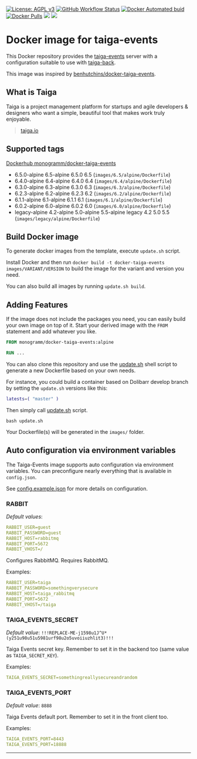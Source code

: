 [![License: AGPL v3][uri_license_image]][uri_license]
[![GitHub Workflow Status](https://img.shields.io/github/workflow/status/Monogramm/docker-taiga-events/Docker%20Image%20CI)](https://github.com/Monogramm/docker-taiga-events/actions)
[![Docker Automated buid](https://img.shields.io/docker/cloud/build/monogramm/docker-taiga-events.svg)](https://hub.docker.com/r/monogramm/docker-taiga-events/)
[![Docker Pulls](https://img.shields.io/docker/pulls/monogramm/docker-taiga-events.svg)](https://hub.docker.com/r/monogramm/docker-taiga-events/)
[![](https://images.microbadger.com/badges/version/monogramm/docker-taiga-events.svg)](https://microbadger.com/images/monogramm/docker-taiga-events)
[![](https://images.microbadger.com/badges/image/monogramm/docker-taiga-events.svg)](https://microbadger.com/images/monogramm/docker-taiga-events)

# Docker image for taiga-events

This Docker repository provides the [taiga-events](https://github.com/taigaio/taiga-events) server with a configuration suitable to use with [taiga-back](https://github.com/taigaio/taiga-back).

This image was inspired by [benhutchins/docker-taiga-events](https://github.com/benhutchins/docker-taiga-events).

## What is **Taiga**

Taiga is a project management platform for startups and agile developers & designers who want a simple, beautiful tool that makes work truly enjoyable.

> [taiga.io](https://taiga.io)

## Supported tags

[Dockerhub monogramm/docker-taiga-events](https://hub.docker.com/r/monogramm/docker-taiga-events/)

<!-- >Docker Tags -->

-   6.5.0-alpine 6.5-alpine 6.5.0 6.5  (`images/6.5/alpine/Dockerfile`)
-   6.4.0-alpine 6.4-alpine 6.4.0 6.4  (`images/6.4/alpine/Dockerfile`)
-   6.3.0-alpine 6.3-alpine 6.3.0 6.3  (`images/6.3/alpine/Dockerfile`)
-   6.2.3-alpine 6.2-alpine 6.2.3 6.2  (`images/6.2/alpine/Dockerfile`)
-   6.1.1-alpine 6.1-alpine 6.1.1 6.1  (`images/6.1/alpine/Dockerfile`)
-   6.0.2-alpine 6.0-alpine 6.0.2 6.0  (`images/6.0/alpine/Dockerfile`)
-   legacy-alpine 4.2-alpine 5.0-alpine 5.5-alpine legacy 4.2 5.0 5.5  (`images/legacy/alpine/Dockerfile`)

<!-- <Docker Tags -->

## Build Docker image

To generate docker images from the template, execute `update.sh` script.

Install Docker and then run `docker build -t docker-taiga-events images/VARIANT/VERSION` to build the image for the variant and version you need.

You can also build all images by running `update.sh build`.

## Adding Features

If the image does not include the packages you need, you can easily build your own image on top of it.
Start your derived image with the `FROM` statement and add whatever you like.

```Dockerfile
FROM monogramm/docker-taiga-events:alpine

RUN ...

```

You can also clone this repository and use the [update.sh](update.sh) shell script to generate a new Dockerfile based on your own needs.

For instance, you could build a container based on Dolibarr develop branch by setting the `update.sh` versions like this:

```bash
latests=( "master" )
```

Then simply call [update.sh](update.sh) script.

```console
bash update.sh
```

Your Dockerfile(s) will be generated in the `images/` folder.

## Auto configuration via environment variables

The Taiga-Events image supports auto configuration via environment variables. You can preconfigure nearly everything that is available in `config.json`.

See [config.example.json](https://github.com/taigaio/taiga-events/blob/master/config.example.json) for more details on configuration.

### RABBIT

_Default values_:

```yml
RABBIT_USER=guest
RABBIT_PASSWORD=guest
RABBIT_HOST=rabbitmq
RABBIT_PORT=5672
RABBIT_VHOST=/
```

Configures RabbitMQ. Requires RabbitMQ.

Examples:

```yml
RABBIT_USER=taiga
RABBIT_PASSWORD=somethingverysecure
RABBIT_HOST=taiga_rabbitmq
RABBIT_PORT=5672
RABBIT_VHOST=/taiga
```

### TAIGA_EVENTS_SECRET

_Default value_: `!!!REPLACE-ME-j1598u1J^U*(y251u98u51u5981urf98u2o5uvoiiuzhlit3)!!!`

Taiga Events secret key. Remember to set it in the backend too (same value as `TAIGA_SECRET_KEY`).

Examples:

```yml
TAIGA_EVENTS_SECRET=somethingreallysecureandrandom
```

### TAIGA_EVENTS_PORT

_Default value_: `8888`

Taiga Events default port. Remember to set it in the front client too.

Examples:

```yml
TAIGA_EVENTS_PORT=8443
TAIGA_EVENTS_PORT=18888
```

* * *

[uri_license]: http://www.gnu.org/licenses/agpl.html

[uri_license_image]: https://img.shields.io/badge/License-AGPL%20v3-blue.svg
